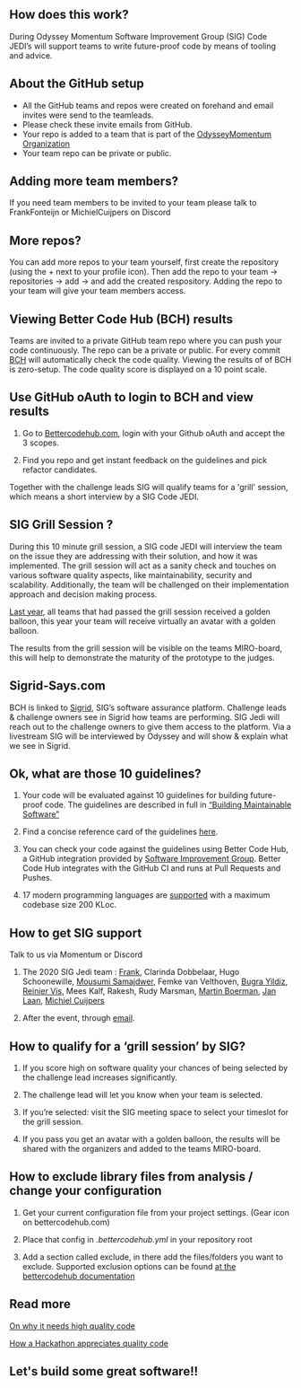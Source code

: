 ## How does this work?

During Odyssey Momentum Software Improvement Group (SIG) Code JEDI’s will support teams to write future-proof code by means of tooling and advice.

## About the GitHub setup

- All the GitHub teams and repos were created on forehand and email invites were send to the teamleads. 
- Please check these invite emails from GitHub.
- Your repo is added to a team that is part of the [OdysseyMomentum Organization](https://github.com/odysseymomentum)
- Your team repo can be private or public.

## Adding more team members? 

If you need team members to be invited to your team please talk to FrankFonteijn or MichielCuijpers on Discord

## More repos? 

You can add more repos to your team yourself, first create the repository (using the + next to your profile icon). Then add the repo to your team -> repositories -> add -> and add the created respository. Adding the repo to your team will give your team members access.


## Viewing Better Code Hub (BCH) results

Teams are invited to a private GitHub team repo where you can push your code continuously. The repo can be a private or public. For every commit [BCH](https://bettercodehub.com) will automatically check the code quality. Viewing the results of of BCH is zero-setup. The code quality score is displayed on a 10 point scale. 


## Use GitHub oAuth to login to BCH and view results

1. Go to [Bettercodehub.com](https://bettercodehub.com), login with your Github oAuth and accept the 3 scopes. 

2. Find you repo and get instant feedback on the guidelines and pick refactor candidates.


Together with the challenge leads SIG will qualify teams for a 'grill' session, which means a short interview by a SIG Code JEDI. 


## SIG Grill Session ?

During this 10 minute grill session, a SIG code JEDI will interview the team on the issue they are addressing with their solution, and how it was implemented. The grill session will act as a sanity check and touches on various software quality aspects, like maintainability, security and scalability. Additionally, the team will be challenged on their implementation approach and decision making process.

[Last year](https://odysseyhack.github.io/), all teams that had passed the grill session received a golden balloon, this year your team will receive virtually an avatar with a golden balloon. 

The results from the grill session will be visible on the teams MIRO-board, this will help to demonstrate the maturity of the prototype to the judges.

## Sigrid-Says.com 

BCH is linked to [Sigrid](https://sigrid-says.com), SIG’s software assurance platform. Challenge leads & challenge owners see in Sigrid how teams are performing. SIG Jedi will reach out to the challenge owners to give them access to the platform.
Via a livestream SIG will be interviewed by Odyssey and will show & explain what we see in Sigrid.


## Ok, what are those 10 guidelines?

1. Your code will be evaluated against 10 guidelines for building future-proof code. The guidelines are described in full in [“Building Maintainable Software”](https://www.softwareimprovementgroup.com/resources/ebook-building-maintainable-software/)

2. Find a concise reference card of the guidelines [here](https://cdn-images-1.medium.com/max/1200/1*TS-ZTeI7sQS7dy_AlMqSXQ.png).

3. You can check your code against the guidelines using Better Code Hub, a GitHub integration provided by [Software Improvement Group](https://www.sig.eu). Better Code Hub integrates with the GitHub CI and runs at Pull Requests and Pushes.

4. 17 modern programming languages are [supported](https://bettercodehub.com/docs/configuration-manual) with a maximum codebase size 200 KLoc.



## How to get SIG support

Talk to us via Momentum or Discord

1. The 2020 SIG Jedi team : [Frank](https://github.com/valdore86), Clarinda Dobbelaar, Hugo Schoonewille, [Mousumi Samajdwer](https://github.com/mousumi-samajdwer), Femke van Velthoven, [Bugra Yildiz](https://github.com/bugramyildiz), [Reinier Vis](https://github.com/ReinierVis), Mees Kalf, Rakesh, Rudy Marsman, [Martin Boerman](https://github.com/coldfurify), [Jan Laan](https://github.com/janlaan), [Michiel Cuijpers](https://github.com/michielcuijpers)


2. After the event, through [email](mailto:bettercodehub@sig.eu).



## How to qualify for a ‘grill session’ by SIG? 

1. If you score high on software quality your chances of being selected by the challenge lead increases significantly.

2. The challenge lead will let you know when your team is selected. 

3. If you’re selected: visit the SIG meeting space to select your timeslot for the grill session.

4. If you pass you get an avatar with a golden balloon, the results will be shared with the organizers and added to the teams MIRO-board.




## How to exclude library files from analysis / change your configuration

1. Get your current configuration file from your project settings. (Gear icon on bettercodehub.com)

2. Place that config in _.bettercodehub.yml_ in your repository root

3. Add a section called exclude, in there add the files/folders you want to exclude. Supported exclusion options can be found [at the bettercodehub documentation](https://bettercodehub.com/docs/configuration-manual)


## Read more

[On why it needs high quality code ](https://medium.com/@jstvssr/why-blockchain-needs-future-proof-code-cb09b39175e1#.bqfmcig55)

[How a Hackathon appreciates quality code](https://dev.to/jstvssr/how-a-hackathon-appreciates-quality-code)



## Let's build some great software!!


